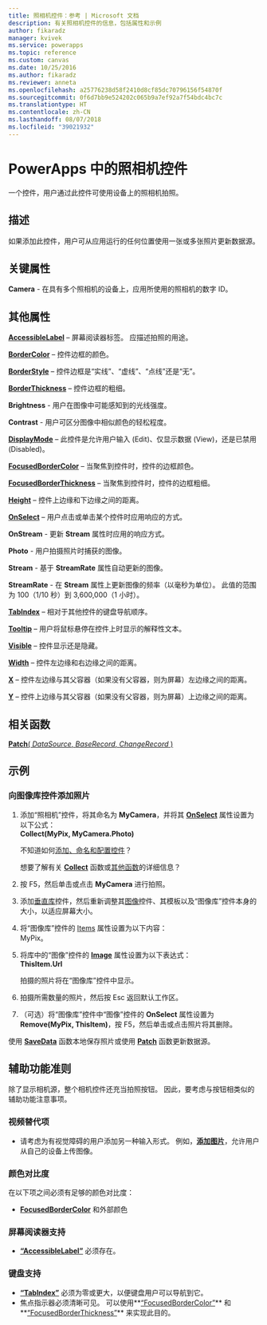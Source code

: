 ```yaml
---
title: 照相机控件：参考 | Microsoft 文档
description: 有关照相机控件的信息，包括属性和示例
author: fikaradz
manager: kvivek
ms.service: powerapps
ms.topic: reference
ms.custom: canvas
ms.date: 10/25/2016
ms.author: fikaradz
ms.reviewer: anneta
ms.openlocfilehash: a25776238d58f2410d8cf85dc70796156f54870f
ms.sourcegitcommit: 0f6d7bb9e524202c065b9a7ef92a7f54bdc4bc7c
ms.translationtype: HT
ms.contentlocale: zh-CN
ms.lasthandoff: 08/07/2018
ms.locfileid: "39021932"
---
```

# <a name="camera-control-in-powerapps"></a>PowerApps 中的照相机控件
一个控件，用户通过此控件可使用设备上的照相机拍照。

## <a name="description"></a>描述
如果添加此控件，用户可从应用运行的任何位置使用一张或多张照片更新数据源。

## <a name="key-properties"></a>关键属性
**Camera** - 在具有多个照相机的设备上，应用所使用的照相机的数字 ID。

## <a name="additional-properties"></a>其他属性
**[AccessibleLabel](properties-accessibility.md)** – 屏幕阅读器标签。 应描述拍照的用途。

**[BorderColor](properties-color-border.md)** – 控件边框的颜色。

**[BorderStyle](properties-color-border.md)** – 控件边框是“实线”、“虚线”、“点线”还是“无”。

**[BorderThickness](properties-color-border.md)** – 控件边框的粗细。

**Brightness** - 用户在图像中可能感知到的光线强度。

**Contrast** - 用户可区分图像中相似颜色的轻松程度。

**[DisplayMode](properties-core.md)** – 此控件是允许用户输入 (Edit)、仅显示数据 (View)，还是已禁用 (Disabled)。

**[FocusedBorderColor](properties-color-border.md)** – 当聚焦到控件时，控件的边框颜色。

**[FocusedBorderThickness](properties-color-border.md)** – 当聚焦到控件时，控件的边框粗细。

**[Height](properties-size-location.md)** – 控件上边缘和下边缘之间的距离。

**[OnSelect](properties-core.md)** – 用户点击或单击某个控件时应用响应的方式。

**OnStream** - 更新 **Stream** 属性时应用的响应方式。

**Photo** - 用户拍摄照片时捕获的图像。

**Stream** - 基于 **StreamRate** 属性自动更新的图像。

**StreamRate** - 在 **Stream** 属性上更新图像的频率（以毫秒为单位）。  此值的范围为 100（1/10 秒）到 3,600,000（1 小时）。

**[TabIndex](properties-accessibility.md)** – 相对于其他控件的键盘导航顺序。

**[Tooltip](properties-core.md)** – 用户将鼠标悬停在控件上时显示的解释性文本。

**[Visible](properties-core.md)** – 控件显示还是隐藏。

**[Width](properties-size-location.md)** – 控件左边缘和右边缘之间的距离。

**[X](properties-size-location.md)** – 控件左边缘与其父容器（如果没有父容器，则为屏幕）左边缘之间的距离。

**[Y](properties-size-location.md)** – 控件上边缘与其父容器（如果没有父容器，则为屏幕）上边缘之间的距离。

## <a name="related-functions"></a>相关函数
[**Patch**( *DataSource*, *BaseRecord*, *ChangeRecord* )](../functions/function-patch.md)

## <a name="example"></a>示例
### <a name="add-photos-to-an-image-gallery-control"></a>向图像库控件添加照片
1. 添加“照相机”控件，将其命名为 **MyCamera**，并将其 **[OnSelect](properties-core.md)** 属性设置为以下公式：<br>
   **Collect(MyPix, MyCamera.Photo)**

    不知道如何[添加、命名和配置控件](../add-configure-controls.md)？

    想要了解有关 **[Collect](../functions/function-clear-collect-clearcollect.md)** 函数或[其他函数](../formula-reference.md)的详细信息？
2. 按 F5，然后单击或点击 **MyCamera** 进行拍照。
3. 添加[垂直库](control-gallery.md)控件，然后重新调整其[图像](control-image.md)控件、其模板以及“图像库”控件本身的大小，以适应屏幕大小。
4. 将“图像库”控件的 [Items](properties-core.md) 属性设置为以下内容：<br>MyPix。
5. 将库中的“图像”控件的 **[Image](properties-visual.md)** 属性设置为以下表达式：<br>
   **ThisItem.Url**

    拍摄的照片将在“图像库”控件中显示。
6. 拍摄所需数量的照片，然后按 Esc 返回默认工作区。
7. （可选）将“图像库”控件中“图像”控件的 **OnSelect** 属性设置为 **Remove(MyPix, ThisItem)**，按 F5，然后单击或点击照片将其删除。

使用 **[SaveData](../functions/function-savedata-loaddata.md)** 函数本地保存照片或使用 **[Patch](../functions/function-patch.md)** 函数更新数据源。


## <a name="accessibility-guidelines"></a>辅助功能准则
除了显示相机源，整个相机控件还充当拍照按钮。 因此，要考虑与按钮相类似的辅助功能注意事项。

### <a name="video-alternatives"></a>视频替代项
* 请考虑为有视觉障碍的用户添加另一种输入形式。 例如，**[添加图片](control-add-picture.md)**，允许用户从自己的设备上传图像。

### <a name="color-contrast"></a>颜色对比度
在以下项之间必须有足够的颜色对比度：
* **[FocusedBorderColor](properties-color-border.md)** 和外部颜色

### <a name="screen-reader-support"></a>屏幕阅读器支持
* **[“AccessibleLabel”](properties-accessibility.md)** 必须存在。

### <a name="keyboard-support"></a>键盘支持
* **[“TabIndex”](properties-accessibility.md)** 必须为零或更大，以便键盘用户可以导航到它。
* 焦点指示器必须清晰可见。 可以使用**[“FocusedBorderColor”](properties-color-border.md)** 和**[“FocusedBorderThickness”](properties-color-border.md)** 来实现此目的。
